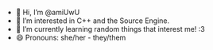 - 👋 Hi, I’m @amiUwU
- 👀 I’m interested in C++ and the Source Engine.
- 🌱 I’m currently learning random things that interest me! :3
- 😄 Pronouns: she/her - they/them
<!---
- ⚡ Fun fact: ":3" is my favorite text emoji!

- 💞️ I’m looking to collaborate on ...
- 📫 How to reach me ...
--->

<!---
amiUwU/amiUwU is a ✨ special ✨ repository because its `README.md` (this file) appears on your GitHub profile.
You can click the Preview link to take a look at your changes.
--->
